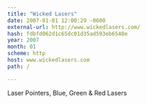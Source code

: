 ```yaml
---
title: "Wicked Lasers"
date: 2007-01-01 12:00:29 -0600
external-url: http://www.wickedlasers.com/
hash: fdbfd062d1c65dc01d35ad593eb6548e
year: 2007
month: 01
scheme: http
host: www.wickedlasers.com
path: /

---
```


Laser Pointers, Blue, Green & Red Lasers
